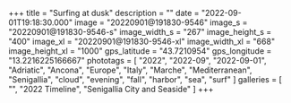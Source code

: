 +++
title = "Surfing at dusk"
description = ""
date = "2022-09-01T19:18:30.000"
image = "20220901@191830-9546"
image_s = "20220901@191830-9546-s"
image_width_s = "267"
image_height_s = "400"
image_xl = "20220901@191830-9546-xl"
image_width_xl = "668"
image_height_xl = "1000"
gps_latitude = "43.7210954"
gps_longitude = "13.2216225166667"
phototags = [ "2022", "2022-09", "2022-09-01", "Adriatic", "Ancona", "Europe", "Italy", "Marche", "Mediterranean", "Senigallia", "cloud", "evening", "fall", "harbor", "sea", "surf" ]
galleries = [ "", "2022 Timeline", "Senigallia City and Seaside" ]
+++
